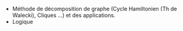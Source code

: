 - Méthode de décomposition de graphe (Cycle Hamiltonien (Th de Walecki), Cliques ...) et des applications.
- Logique